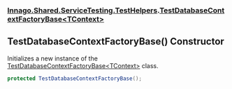 ### [Innago\.Shared\.ServiceTesting\.TestHelpers](../index.md 'Innago\.Shared\.ServiceTesting\.TestHelpers').[TestDatabaseContextFactoryBase&lt;TContext&gt;](index.md 'Innago\.Shared\.ServiceTesting\.TestHelpers\.TestDatabaseContextFactoryBase\<TContext\>')

## TestDatabaseContextFactoryBase\(\) Constructor

Initializes a new instance of the [TestDatabaseContextFactoryBase&lt;TContext&gt;](index.md 'Innago\.Shared\.ServiceTesting\.TestHelpers\.TestDatabaseContextFactoryBase\<TContext\>') class\.

```csharp
protected TestDatabaseContextFactoryBase();
```